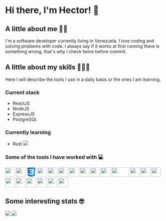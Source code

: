 # Hi there, I'm Hector! 👋

## A little about me 🧑🏻
I'm a software developer currently living in Venezuela. I love coding and solving problems with code. I always say if it works at first running there is something wrong, that's why I check twice before commit.

## A little about my skills 🧑🏻‍💻
Here I will describe the tools I use in a daily basis or the ones I am learning.

### Current stack
- ReactJS
- NodeJS
- ExpressJS
- PostgreSQL


### Currently learning
- Rust <img src="https://www.vectorlogo.zone/logos/rust-lang/rust-lang-ar21.svg" width="30px" />



### Some of the tools I have worked with 💻
<p>
  <img src="https://www.vectorlogo.zone/logos/git-scm/git-scm-icon.svg" width="30px" height="30px"/>
  <img src="https://www.vectorlogo.zone/logos/w3_html5/w3_html5-icon.svg" width="30px" height="30px"/>
  <img src="https://raw.githubusercontent.com/devicons/devicon/c5378d6c2510ffa0b3e4475af95618a8048d6cf1/icons/css3/css3-original.svg" width="30px" height="30px"/>
  <img src="https://raw.githubusercontent.com/gilbarbara/logos/17261479e64d27613dfd2f71e66eefae38b3d698/logos/javascript.svg" width="30px" height="30px"/>
  <img src="https://www.vectorlogo.zone/logos/typescriptlang/typescriptlang-icon.svg" width="30px" height="30px"/>
  <img src="https://www.vectorlogo.zone/logos/nodejs/nodejs-icon.svg" width="30px" height="30px"/>
  <img src="https://www.vectorlogo.zone/logos/js_webpack/js_webpack-icon.svg" width="30px" height="30px"/>
  <img src="https://www.vectorlogo.zone/logos/reactjs/reactjs-icon.svg" width="30px" height="30px"/>
  <img src="https://raw.githubusercontent.com/detain/svg-logos/780f25886640cef088af994181646db2f6b1a3f8/svg/redux.svg" width="30px" height="30px"/>
  <img src="https://www.vectorlogo.zone/logos/electronjs/electronjs-icon.svg" width="30px" height="30px"/>
  <img src="https://www.vectorlogo.zone/logos/php/php-ar21.svg" width="55px" height="30px"/>
  <img src="https://www.vectorlogo.zone/logos/laravel/laravel-icon.svg" width="30px" height="30px"/>
  <img src="https://www.vectorlogo.zone/logos/postgresql/postgresql-icon.svg" width="30px" height="30px"/>
  <img src="https://www.vectorlogo.zone/logos/github/github-icon.svg" width="30px" height="30px"/>
  <img src="https://www.vectorlogo.zone/logos/gitlab/gitlab-icon.svg" width="30px" height="30px"/>
  <img src="https://www.vectorlogo.zone/logos/ubuntu/ubuntu-icon.svg" width="30px" height="30px"/>
  <img src="https://raw.githubusercontent.com/gilbarbara/logos/17261479e64d27613dfd2f71e66eefae38b3d698/logos/microsoft-windows.svg" width="30px" height="30px"/>
  <img src="https://www.vectorlogo.zone/logos/vim/vim-icon.svg" width="30px" height="30px"/>
  <img src="https://www.vectorlogo.zone/logos/neovimio/neovimio-icon.svg" width="30px" height="30px"/>
  <img src="https://www.vectorlogo.zone/logos/visualstudio_code/visualstudio_code-icon.svg" width="30px" height="30px"/>
</p>

## Some interesting stats 🤓
<div>
  <img src="https://github-readme-stats.vercel.app/api/top-langs/?username=HectorZR&theme=onedark&layout=compact&langs_count=10"/>
  <img src="https://github-readme-stats.vercel.app/api?username=HectorZR&theme=onedark&hide=stars&cache_seconds=1800"/>
</div>
